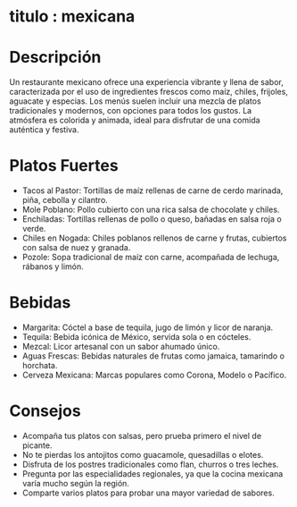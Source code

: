 # titulo : mexicana

# Descripción
Un restaurante mexicano ofrece una experiencia vibrante y llena de sabor, caracterizada por el uso de ingredientes frescos como maíz, chiles, frijoles, aguacate y especias. Los menús suelen incluir una mezcla de platos tradicionales y modernos, con opciones para todos los gustos. La atmósfera es colorida y animada, ideal para disfrutar de una comida auténtica y festiva.

# Platos Fuertes
- Tacos al Pastor: Tortillas de maíz rellenas de carne de cerdo marinada, piña, cebolla y cilantro.
- Mole Poblano: Pollo cubierto con una rica salsa de chocolate y chiles.
- Enchiladas: Tortillas rellenas de pollo o queso, bañadas en salsa roja o verde.
- Chiles en Nogada: Chiles poblanos rellenos de carne y frutas, cubiertos con salsa de nuez y granada.
- Pozole: Sopa tradicional de maíz con carne, acompañada de lechuga, rábanos y limón.


# Bebidas
- Margarita: Cóctel a base de tequila, jugo de limón y licor de naranja.
- Tequila: Bebida icónica de México, servida sola o en cócteles.
- Mezcal: Licor artesanal con un sabor ahumado único.
- Aguas Frescas: Bebidas naturales de frutas como jamaica, tamarindo o horchata.
- Cerveza Mexicana: Marcas populares como Corona, Modelo o Pacífico.

# Consejos
- Acompaña tus platos con salsas, pero prueba primero el nivel de picante.
- No te pierdas los antojitos como guacamole, quesadillas o elotes.
- Disfruta de los postres tradicionales como flan, churros o tres leches.
- Pregunta por las especialidades regionales, ya que la cocina mexicana varía mucho según la región.
- Comparte varios platos para probar una mayor variedad de sabores.